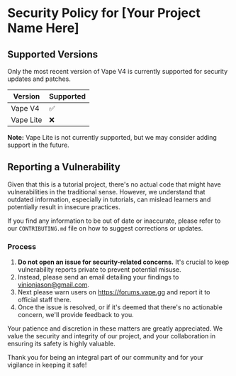 # Security Policy for [Your Project Name Here]

## Supported Versions

Only the most recent version of Vape V4 is currently supported for security updates and patches. 

| Version  | Supported          |
|----------|--------------------|
| Vape V4  | :white_check_mark: |
| Vape Lite| :x:                |

**Note:** Vape Lite is not currently supported, but we may consider adding support in the future.

## Reporting a Vulnerability

Given that this is a tutorial project, there's no actual code that might have vulnerabilities in the traditional sense. However, we understand that outdated information, especially in tutorials, can mislead learners and potentially result in insecure practices.

If you find any information to be out of date or inaccurate, please refer to our `CONTRIBUTING.md` file on how to suggest corrections or updates.

### Process

1. **Do not open an issue for security-related concerns.** It's crucial to keep vulnerability reports private to prevent potential misuse.
2. Instead, please send an email detailing your findings to [vinionjason@gmail.com](mailto:vinionjason@gmail.com).
3. Next please warn users on https://forums.vape.gg and report it to official staff there.
5. Once the issue is resolved, or if it's deemed that there's no actionable concern, we'll provide feedback to you.

Your patience and discretion in these matters are greatly appreciated. We value the security and integrity of our project, and your collaboration in ensuring its safety is highly valuable.

Thank you for being an integral part of our community and for your vigilance in keeping it safe!
